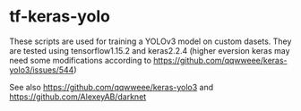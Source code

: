 # tf-keras-yolo 
These scripts are used for training a YOLOv3 model on custom dasets. 
They are tested using tensorflow1.15.2 and keras2.2.4 (higher eversion keras may need some modifications according to https://github.com/qqwweee/keras-yolo3/issues/544)

See also https://github.com/qqwweee/keras-yolo3 and https://github.com/AlexeyAB/darknet
